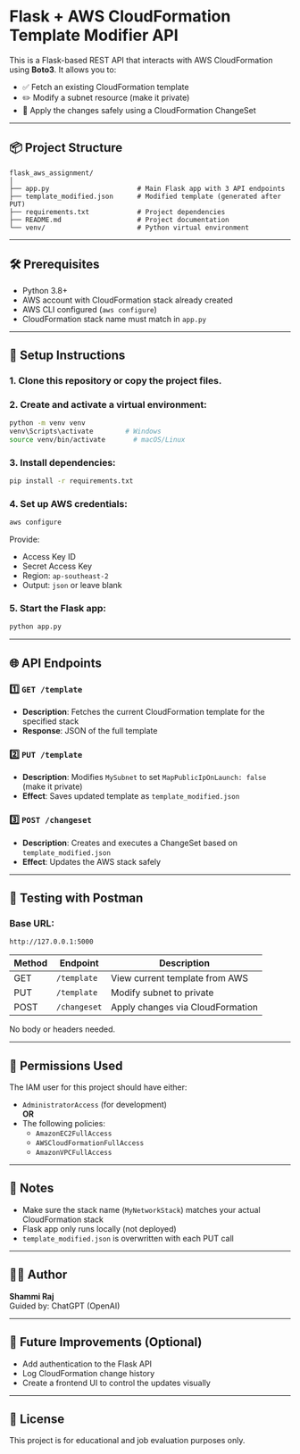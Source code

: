 
# Flask + AWS CloudFormation Template Modifier API

This is a Flask-based REST API that interacts with AWS CloudFormation using **Boto3**. It allows you to:

- ✅ Fetch an existing CloudFormation template
- ✏️ Modify a subnet resource (make it private)
- 🚀 Apply the changes safely using a CloudFormation ChangeSet

---

## 📦 Project Structure

```
flask_aws_assignment/
│
├── app.py                      # Main Flask app with 3 API endpoints
├── template_modified.json      # Modified template (generated after PUT)
├── requirements.txt            # Project dependencies
├── README.md                   # Project documentation
└── venv/                       # Python virtual environment
```

---

## 🛠 Prerequisites

- Python 3.8+
- AWS account with CloudFormation stack already created
- AWS CLI configured (`aws configure`)
- CloudFormation stack name must match in `app.py`

---

## 🔧 Setup Instructions

### 1. Clone this repository or copy the project files.

### 2. Create and activate a virtual environment:
```bash
python -m venv venv
venv\Scripts\activate        # Windows
source venv/bin/activate       # macOS/Linux
```

### 3. Install dependencies:
```bash
pip install -r requirements.txt
```

### 4. Set up AWS credentials:
```bash
aws configure
```
Provide:
- Access Key ID
- Secret Access Key
- Region: `ap-southeast-2`
- Output: `json` or leave blank

### 5. Start the Flask app:
```bash
python app.py
```

---

## 🌐 API Endpoints

### 1️⃣ `GET /template`

- **Description**: Fetches the current CloudFormation template for the specified stack
- **Response**: JSON of the full template

### 2️⃣ `PUT /template`

- **Description**: Modifies `MySubnet` to set `MapPublicIpOnLaunch: false` (make it private)
- **Effect**: Saves updated template as `template_modified.json`

### 3️⃣ `POST /changeset`

- **Description**: Creates and executes a ChangeSet based on `template_modified.json`
- **Effect**: Updates the AWS stack safely

---

## 🧪 Testing with Postman

### Base URL:
```
http://127.0.0.1:5000
```

| Method | Endpoint       | Description                          |
|--------|----------------|--------------------------------------|
| GET    | `/template`    | View current template from AWS       |
| PUT    | `/template`    | Modify subnet to private             |
| POST   | `/changeset`   | Apply changes via CloudFormation     |

No body or headers needed.

---

## 🔐 Permissions Used

The IAM user for this project should have either:

- `AdministratorAccess` (for development)  
**OR**  
- The following policies:
  - `AmazonEC2FullAccess`
  - `AWSCloudFormationFullAccess`
  - `AmazonVPCFullAccess`

---

## 📌 Notes

- Make sure the stack name (`MyNetworkStack`) matches your actual CloudFormation stack
- Flask app only runs locally (not deployed)
- `template_modified.json` is overwritten with each PUT call

---

## 🧑‍💻 Author

**Shammi Raj**  
Guided by: ChatGPT (OpenAI)

---

## 🏁 Future Improvements (Optional)

- Add authentication to the Flask API
- Log CloudFormation change history
- Create a frontend UI to control the updates visually

---

## 📝 License

This project is for educational and job evaluation purposes only.

